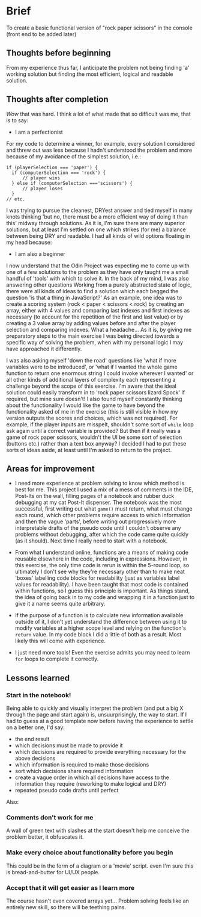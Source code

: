 # Brief

To create a basic functional version of "rock paper scissors" in the console (front end to be added later)

## Thoughts before beginning

From my experience thus far, I anticipate the problem not being finding 'a' working solution but finding the most efficient, logical and readable solution.

## Thoughts after completion

*Wow* that was hard. I think a lot of what made that so difficult was me, that is to say:

- I am a perfectionist

For my code to determine a winner, for example, every solution I considered and threw out was less because I hadn't understood the problem and more because of my avoidance of the simplest solution, i.e.:  
```
if (playerSelection === 'paper') {
  if (computerSelection === 'rock') {
      // player wins
  } else if (computerSelection ==='scissors') {
      // player loses
  }
// etc.
```
I was trying to pursue the cleanest, DRYest answer and tied myself in many knots thinking 'but no, there must be a more efficient way of doing it than this' midway through solutions. As it is, I'm sure there are many superior solutions, but at least I'm settled on one which strikes (for me) a balance between being DRY and readable. I had all kinds of wild options floating in my head because:

- I am also a beginner

I now understand that the Odin Project was expecting me to come up with one of a few solutions to the problem as they have only taught me a small handful of 'tools' with which to solve it. In the back of my mind, I was also answering other questions Working from a purely abstracted state of logic, there were all kinds of ideas to find a solution which each begged the question 'is that a thing in JavaScript?' As an example, one idea was to create a scoring system (rock < paper < scissors < rock) by creating an array, either with 4 values and comparing last indexes and first indexes as necessary (to account for the repetition of the first and last value) or by creating a 3 value array by adding values before and after the player selection and comparing indexes. What a headache... As it is, by giving me preparatory steps to the main exercise I was being directed towards a specific way of solving the problem, when with my personal logic I may have approached it differently.

I was also asking myself 'down the road' questions like 'what if more variables were to be introduced', or 'what if I wanted the whole game function to return one enormous string I could invoke wherever I wanted' or all other kinds of additional layers of complexity each representing a challenge beyond the scope of this exercise. I'm aware that the ideal solution could easily transform in to 'rock paper scissors lizard Spock' if required, but mine sure doesn't! I also found myself constantly thinking about the functionality I would like the game to have beyond the functionality asked of me in the exercise (this is still visible in how my version outputs the scores and choices, which was not required). For example, if the player inputs are misspelt, shouldn't some sort of `while` loop ask again until a correct variable is provided? But then if it really was a game of rock paper scissors, wouldn't the UI be some sort of selection (buttons etc.) rather than a text box anyway? I decided I had to put these sorts of ideas aside, at least until I'm asked to return to the project.

## Areas for improvement

- I need more experience at problem solving to know which method is best for me. This project I used a mix of a mess of comments in the IDE, Post-Its on the wall, filling pages of a notebook and rubber duck debugging at my cat Post-It dispenser. The notebook was the most successful, first writing out what `game()` must return, what must change each round, which other problems require access to which information and then the vague 'parts', before writing out progressively more interpretable drafts of the pseudo code until I couldn't observe any problems without debugging, after which the code came quite quickly (as it should). Next time I really need to start with a notebook.

- From what I understand online, functions are a means of making code reusable elsewhere in the code, including in expressions. However, in this exercise, the only time code is rerun is within the 5-round loop, so ultimately I don't see why they're necessary other than to make neat 'boxes' labelling code blocks for readability (just as variables label values for readability). I have been taught that most code is contained within functions, so I guess this principle is important. As things stand, the idea of going back in to my code and wrapping it in a function just to give it a name seems quite arbitrary.

- If the purpose of a function is to calculate new information available outside of it, I don't yet understand the difference between using it to modify variables at a higher scope level and relying on the function's `return` value. In my code block I did a little of both as a result. Most likely this will come with experience.

- I just need more tools! Even the exercise admits you may need to learn `for` loops to complete it correctly.

## Lessons learned

### Start in the notebook!

Being able to quickly and visually interpret the problem (and put a big X through the page and start again) is, unsuurprisingly, the way to start. If I had to guess at a good template now before having the experience to settle on a better one, I'd say:

- the end result
- which decisions must be made to provide it
- which decisions are required to provide everything necessary for the above decisions
- which information is required to make those decisions
- sort which decisions share required information
- create a vague order in which all decisions have access to the information they require (reworking to make logical and DRY)
- repeated pseudo code drafts until perfect

Also:

### Comments don't work for me

A wall of green text with slashes at the start doesn't help me conceive the problem better, it obfuscates it.

### Make every choice about functionality before you begin

This could be in the form of a diagram or a 'movie' script. even I'm sure this is bread-and-butter for UI/UX people.

### Accept that it will get easier as I learn more

The course hasn't even covered arrays yet... Problem solving feels like an entirely new skill, so there will be teething pains.
